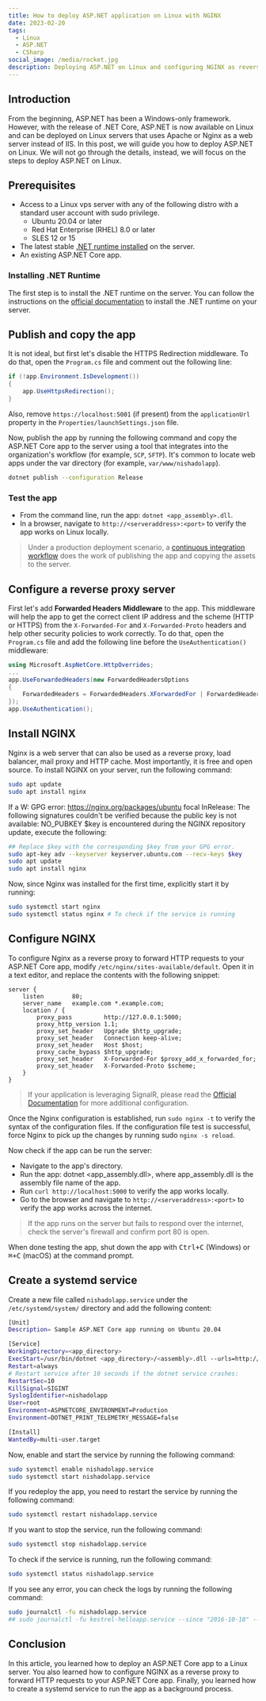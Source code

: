 ```yaml
---
title: How to deploy ASP.NET application on Linux with NGINX
date: 2023-02-20
tags:
  - Linux
  - ASP.NET
  - CSharp
social_image: /media/rocket.jpg
description: Deploying ASP.NET on Linux and configuring NGINX as reverse proxy is easy. This post will show you how to do it.
---
```


## Introduction

From the beginning, ASP.NET has been a Windows-only framework. However, with the release of .NET Core, ASP.NET is now available on Linux and can be deployed on Linux servers that uses Apache or Nginx as a web server instead of IIS. In this post, we will guide you how to deploy ASP.NET on Linux. We will not go through the details, instead, we will focus on the steps to deploy ASP.NET on Linux.

## Prerequisites

- Access to a Linux vps server with any of the following distro with a standard user account with sudo privilege.
  - Ubuntu 20.04 or later
  - Red Hat Enterprise (RHEL) 8.0 or later
  - SLES 12 or 15
- The latest stable [.NET runtime installed](#installing-net-runtime) on the server.
- An existing ASP.NET Core app.

### Installing .NET Runtime

The first step is to install the .NET runtime on the server. You can follow the instructions on the [official documentation](https://learn.microsoft.com/en-us/dotnet/core/install/linux-scripted-manual#manual-install) to install the .NET runtime on your server.

## Publish and copy the app

It is not ideal, but first let's disable the HTTPS Redirection middleware. To do that, open the `Program.cs` file and comment out the following line:

```csharp
if (!app.Environment.IsDevelopment())
{
    app.UseHttpsRedirection();
}
```

Also, remove `https://localhost:5001` (if present) from the `applicationUrl` property in the `Properties/launchSettings.json` file.

Now, publish the app by running the following command and copy the ASP.NET Core app to the server using a tool that integrates into the organization's workflow (for example, `SCP`, `SFTP`). It's common to locate web apps under the var directory (for example, `var/www/nishadolapp`).

```bash
dotnet publish --configuration Release
```

### Test the app

- From the command line, run the app: `dotnet <app_assembly>.dll`.
- In a browser, navigate to `http://<serveraddress>:<port>` to verify the app works on Linux locally.

> Under a production deployment scenario, a [continuous integration workflow](/ease-your-asp-net-deployment-with-github-action) does the work of publishing the app and copying the assets to the server.

## Configure a reverse proxy server

First let's add **Forwarded Headers Middleware** to the app. This middleware will help the app to get the correct client IP address and the scheme (HTTP or HTTPS) from the `X-Forwarded-For` and `X-Forwarded-Proto` headers and help other security policies to work correctly. To do that, open the `Program.cs` file and add the following line before the `UseAuthentication()` middleware:

```csharp
using Microsoft.AspNetCore.HttpOverrides;
...
app.UseForwardedHeaders(new ForwardedHeadersOptions
{
    ForwardedHeaders = ForwardedHeaders.XForwardedFor | ForwardedHeaders.XForwardedProto
});
app.UseAuthentication();
```

## Install NGINX

Nginx is a web server that can also be used as a reverse proxy, load balancer, mail proxy and HTTP cache. Most importantly, it is free and open source. To install NGINX on your server, run the following command:

```bash
sudo apt update
sudo apt install nginx
```

If a W: GPG error: <https://nginx.org/packages/ubuntu> focal InRelease: The following signatures couldn't be verified because the public key is not available: NO_PUBKEY $key is encountered during the NGINX repository update, execute the following:

```bash
## Replace $key with the corresponding $key from your GPG error.
sudo apt-key adv --keyserver keyserver.ubuntu.com --recv-keys $key
sudo apt update
sudo apt install nginx
```

Now, since Nginx was installed for the first time, explicitly start it by running:

```bash
sudo systemctl start nginx
sudo systemctl status nginx # To check if the service is running
```

## Configure NGINX

To configure Nginx as a reverse proxy to forward HTTP requests to your ASP.NET Core app, modify `/etc/nginx/sites-available/default`. Open it in a text editor, and replace the contents with the following snippet:

```text
server {
    listen        80;
    server_name   example.com *.example.com;
    location / {
        proxy_pass         http://127.0.0.1:5000;
        proxy_http_version 1.1;
        proxy_set_header   Upgrade $http_upgrade;
        proxy_set_header   Connection keep-alive;
        proxy_set_header   Host $host;
        proxy_cache_bypass $http_upgrade;
        proxy_set_header   X-Forwarded-For $proxy_add_x_forwarded_for;
        proxy_set_header   X-Forwarded-Proto $scheme;
    }
}
```

> If your application is leveraging SignalR, please read the [Official Documentation](https://learn.microsoft.com/en-us/aspnet/core/signalr/scale?view=aspnetcore-6.0#linux-with-nginx) for more additional configuration.

Once the Nginx configuration is established, run `sudo nginx -t` to verify the syntax of the configuration files. If the configuration file test is successful, force Nginx to pick up the changes by running sudo `nginx -s reload`.

Now check if the app can be run the server:

- Navigate to the app's directory.
- Run the app: dotnet <app_assembly.dll>, where app_assembly.dll is the assembly file name of the app.
- Run `curl http://localhost:5000` to verify the app works locally.
- Go to the browser and navigate to `http://<serveraddress>:<port>` to verify the app works across the internet.

> If the app runs on the server but fails to respond over the internet, check the server's firewall and confirm port 80 is open.

When done testing the app, shut down the app with <kbd>Ctrl+C</kbd> (Windows) or <kbd>⌘+C</kbd> (macOS) at the command prompt.

## Create a systemd service

Create a new file called `nishadolapp.service` under the `/etc/systemd/system/` directory and add the following content:

```bash
[Unit]
Description= Sample ASP.NET Core app running on Ubuntu 20.04

[Service]
WorkingDirectory=<app_directory>
ExecStart=/usr/bin/dotnet <app_directory>/<assembly>.dll --urls=http://localhost:port/
Restart=always
# Restart service after 10 seconds if the dotnet service crashes:
RestartSec=10
KillSignal=SIGINT
SyslogIdentifier=nishadolapp
User=root
Environment=ASPNETCORE_ENVIRONMENT=Production
Environment=DOTNET_PRINT_TELEMETRY_MESSAGE=false

[Install]
WantedBy=multi-user.target
```

Now, enable and start the service by running the following command:

```bash
sudo systemctl enable nishadolapp.service
sudo systemctl start nishadolapp.service
```

If you redeploy the app, you need to restart the service by running the following command:

```bash
sudo systemctl restart nishadolapp.service
```

If you want to stop the service, run the following command:

```bash
sudo systemctl stop nishadolapp.service
```

To check if the service is running, run the following command:

```bash
sudo systemctl status nishadolapp.service
```

If you see any error, you can check the logs by running the following command:

```bash
sudo journalctl -fu nishadolapp.service
## sudo journalctl -fu kestrel-helloapp.service --since "2016-10-18" --until "2016-10-18 04:00" 
```

## Conclusion

In this article, you learned how to deploy an ASP.NET Core app to a Linux server. You also learned how to configure NGINX as a reverse proxy to forward HTTP requests to your ASP.NET Core app. Finally, you learned how to create a systemd service to run the app as a background process.
